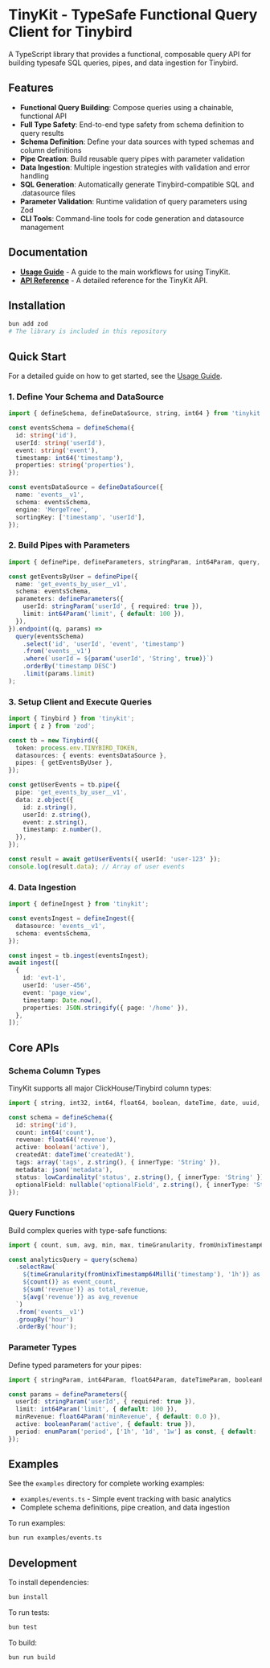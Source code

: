 # TinyKit - TypeSafe Functional Query Client for Tinybird

A TypeScript library that provides a functional, composable query API for building typesafe SQL queries, pipes, and data ingestion for Tinybird.

## Features

- **Functional Query Building**: Compose queries using a chainable, functional API
- **Full Type Safety**: End-to-end type safety from schema definition to query results
- **Schema Definition**: Define your data sources with typed schemas and column definitions
- **Pipe Creation**: Build reusable query pipes with parameter validation
- **Data Ingestion**: Multiple ingestion strategies with validation and error handling
- **SQL Generation**: Automatically generate Tinybird-compatible SQL and .datasource files
- **Parameter Validation**: Runtime validation of query parameters using Zod
- **CLI Tools**: Command-line tools for code generation and datasource management

## Documentation

- [**Usage Guide**](./usage.md) - A guide to the main workflows for using TinyKit.
- [**API Reference**](./reference.md) - A detailed reference for the TinyKit API.

## Installation

```bash
bun add zod
# The library is included in this repository
```

## Quick Start

For a detailed guide on how to get started, see the [Usage Guide](./usage.md).

### 1. Define Your Schema and DataSource

```typescript
import { defineSchema, defineDataSource, string, int64 } from 'tinykit';

const eventsSchema = defineSchema({
  id: string('id'),
  userId: string('userId'),
  event: string('event'),
  timestamp: int64('timestamp'),
  properties: string('properties'),
});

const eventsDataSource = defineDataSource({
  name: 'events__v1',
  schema: eventsSchema,
  engine: 'MergeTree',
  sortingKey: ['timestamp', 'userId'],
});
```

### 2. Build Pipes with Parameters

```typescript
import { definePipe, defineParameters, stringParam, int64Param, query, count, param } from 'tinykit';

const getEventsByUser = definePipe({
  name: 'get_events_by_user__v1',
  schema: eventsSchema,
  parameters: defineParameters({
    userId: stringParam('userId', { required: true }),
    limit: int64Param('limit', { default: 100 }),
  }),
}).endpoint((q, params) =>
  query(eventsSchema)
    .select('id', 'userId', 'event', 'timestamp')
    .from('events__v1')
    .where(`userId = ${param('userId', 'String', true)}`)
    .orderBy('timestamp DESC')
    .limit(params.limit)
);
```

### 3. Setup Client and Execute Queries

```typescript
import { Tinybird } from 'tinykit';
import { z } from 'zod';

const tb = new Tinybird({
  token: process.env.TINYBIRD_TOKEN,
  datasources: { events: eventsDataSource },
  pipes: { getEventsByUser },
});

const getUserEvents = tb.pipe({
  pipe: 'get_events_by_user__v1',
  data: z.object({
    id: z.string(),
    userId: z.string(),
    event: z.string(),
    timestamp: z.number(),
  }),
});

const result = await getUserEvents({ userId: 'user-123' });
console.log(result.data); // Array of user events
```

### 4. Data Ingestion

```typescript
import { defineIngest } from 'tinykit';

const eventsIngest = defineIngest({
  datasource: 'events__v1',
  schema: eventsSchema,
});

const ingest = tb.ingest(eventsIngest);
await ingest([
  {
    id: 'evt-1',
    userId: 'user-456',
    event: 'page_view',
    timestamp: Date.now(),
    properties: JSON.stringify({ page: '/home' }),
  },
]);
```

## Core APIs

### Schema Column Types

TinyKit supports all major ClickHouse/Tinybird column types:

```typescript
import { string, int32, int64, float64, boolean, dateTime, date, uuid, array, map, tuple, nested, lowCardinality, nullable, json, ipv4, ipv6 } from 'tinykit';

const schema = defineSchema({
  id: string('id'),
  count: int64('count'),
  revenue: float64('revenue'),
  active: boolean('active'),
  createdAt: dateTime('createdAt'),
  tags: array('tags', z.string(), { innerType: 'String' }),
  metadata: json('metadata'),
  status: lowCardinality('status', z.string(), { innerType: 'String' }),
  optionalField: nullable('optionalField', z.string(), { innerType: 'String' }),
});
```

### Query Functions

Build complex queries with type-safe functions:

```typescript
import { count, sum, avg, min, max, timeGranularity, fromUnixTimestamp64Milli, conditional, rowNumber, lag, firstValue } from 'tinykit';

const analyticsQuery = query(schema)
  .selectRaw(`
    ${timeGranularity(fromUnixTimestamp64Milli('timestamp'), '1h')} as hour,
    ${count()} as event_count,
    ${sum('revenue')} as total_revenue,
    ${avg('revenue')} as avg_revenue
  `)
  .from('events__v1')
  .groupBy('hour')
  .orderBy('hour');
```

### Parameter Types

Define typed parameters for your pipes:

```typescript
import { stringParam, int64Param, float64Param, dateTimeParam, booleanParam, enumParam } from 'tinykit';

const params = defineParameters({
  userId: stringParam('userId', { required: true }),
  limit: int64Param('limit', { default: 100 }),
  minRevenue: float64Param('minRevenue', { default: 0.0 }),
  active: booleanParam('active', { default: true }),
  period: enumParam('period', ['1h', '1d', '1w'] as const, { default: '1d' }),
});
```

## Examples

See the `examples` directory for complete working examples:

- `examples/events.ts` - Simple event tracking with basic analytics
- Complete schema definitions, pipe creation, and data ingestion

To run examples:

```bash
bun run examples/events.ts
```

## Development

To install dependencies:

```bash
bun install
```

To run tests:

```bash
bun test
```

To build:

```bash
bun run build
```